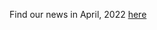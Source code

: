 Find our news in April, 2022 [here](https://drive.google.com/file/d/18SmrggYjssyLqykCSg2-OJrTqwNmQRhu/view?usp=sharing)
